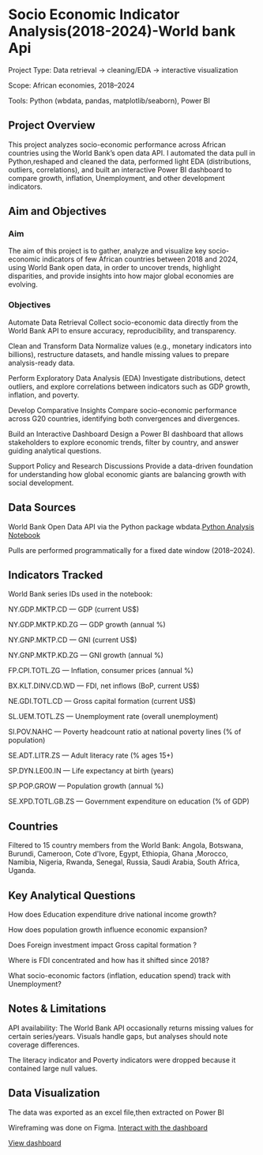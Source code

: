# Socio Economic Indicator Analysis(2018-2024)-World bank Api

Project Type: Data retrieval → cleaning/EDA → interactive visualization

Scope: African economies, 2018–2024

Tools: Python (wbdata, pandas, matplotlib/seaborn), Power BI

## Project Overview
This project analyzes socio-economic performance across African countries using the World Bank’s open data API. 
I automated the data pull in Python,reshaped and cleaned the data, performed light EDA (distributions, outliers, correlations), 
and built an interactive Power BI dashboard to compare growth, inflation, Unemployment, and other development indicators.

## Aim and Objectives
### Aim

The aim of this project is to gather, analyze and visualize key socio-economic indicators of few African countries between 2018 and 2024, using World Bank open data,
in order to uncover trends, highlight disparities, and provide insights into how major global economies are evolving.

### Objectives

Automate Data Retrieval Collect socio-economic data directly from the World Bank API to ensure accuracy, reproducibility, and transparency.

Clean and Transform Data Normalize values (e.g., monetary indicators into billions), restructure datasets, and handle missing values to prepare analysis-ready data.

Perform Exploratory Data Analysis (EDA) Investigate distributions, detect outliers, and explore correlations between indicators such as GDP growth, inflation, and poverty.

Develop Comparative Insights Compare socio-economic performance across G20 countries, identifying both convergences and divergences.

Build an Interactive Dashboard Design a Power BI dashboard that allows stakeholders to explore economic trends, filter by country, and answer guiding analytical questions.

Support Policy and Research Discussions Provide a data-driven foundation for understanding how global economic giants are balancing growth with social development.

## Data Sources
World Bank Open Data API via the Python package wbdata.<a href="https://github.com/Me1rem/Socio-economic-analysis/blob/main/Socio%20economic%20parameters-1.ipynb">Python Analysis Notebook</a>

Pulls are performed programmatically for a fixed date window (2018–2024).

## Indicators Tracked
World Bank series IDs used in the notebook:

NY.GDP.MKTP.CD — GDP (current US$)

NY.GDP.MKTP.KD.ZG — GDP growth (annual %)

NY.GNP.MKTP.CD — GNI (current US$)

NY.GNP.MKTP.KD.ZG — GNI growth (annual %)

FP.CPI.TOTL.ZG — Inflation, consumer prices (annual %)

BX.KLT.DINV.CD.WD — FDI, net inflows (BoP, current US$)

NE.GDI.TOTL.CD — Gross capital formation (current US$)

SL.UEM.TOTL.ZS — Unemployment rate (overall unemployment)

SI.POV.NAHC — Poverty headcount ratio at national poverty lines (% of population)

SE.ADT.LITR.ZS — Adult literacy rate (% ages 15+)

SP.DYN.LE00.IN — Life expectancy at birth (years)

SP.POP.GROW — Population growth (annual %)

SE.XPD.TOTL.GB.ZS — Government expenditure on education (% of GDP)

## Countries
Filtered to 15 country members from the World Bank: Angola, Botswana, Burundi, Cameroon, Cote d'Ivore, Egypt, Ethiopia, Ghana
,Morocco, Namibia, Nigeria, Rwanda, Senegal, Russia, Saudi Arabia, South Africa, Uganda.

## Key Analytical Questions
How does Education expenditure drive national income growth?

How does population growth influence economic expansion?

Does Foreign investment impact Gross capital formation ?

Where is FDI concentrated and how has it shifted since 2018?

What socio-economic factors (inflation, education spend) track with Unemployment?

## Notes & Limitations
API availability: The World Bank API occasionally returns missing values for certain series/years. Visuals handle gaps, but analyses should note coverage differences.

The literacy indicator and Poverty indicators were dropped because it contained large null values.

## Data Visualization
The data was exported as an excel file,then extracted on Power BI

Wireframing was done on Figma.
<a href="https://github.com/Me1rem/Socio-economic-analysis/blob/main/Socio%20economic%20analysis2.pbix">Interact with the dashboard</a>

<a href="https://github.com/Me1rem/Socio-economic-analysis/blob/main/Screenshot%202025-09-23%20123514.png">View dashboard</a>





